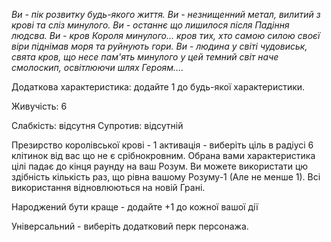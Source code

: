 *Ви - пік розвитку будь-якого життя. Ви - незнищенний метал, вилитий з крові та сліз минулого. Ви - останнє що лишилося після Падіння людсва. Ви - кров Короля минулого... кров тих, хто самою силою своєї віри піднімав моря та руйнують гори. Ви - людина у світі чудовиськ, свята кров, що несе пам'ять минулого у цей темний світ наче смолоскип, освітлюючи шлях Героям....*

Додаткова характеристика: додайте 1 до будь-якої характеристики.

Живучість: 6

Слабкість: відсутня
Супротив: відсутній

Презирство королівської крові - 1 активація - виберіть ціль в радіусі 6 клітинок від вас що не є срібнокровним. Обрана вами характеристика цілі падає до кінця раунду на ваш Розум. Ви можете використати цю здібність кількість раз, що рівна вашому Розуму-1 (Але не менше 1). Всі використання відновлюються на новій Грані.

Народжений бути краще - додайте +1 до кожної вашої дії

Універсальний - виберіть додатковий перк персонажа.